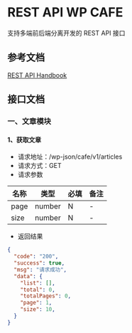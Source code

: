 # REST API WP CAFE
支持多端前后端分离开发的 REST API 接口

## 参考文档
[REST API Handbook](https://developer.wordpress.org/rest-api/)

## 接口文档

### 一、文章模块
#### 1、获取文章
* 请求地址：/wp-json/cafe/v1/articles
* 请求方式：GET
* 请求参数

| 名称  | 类型   | 必填 | 备注 |
| ----  | ----   | ---- | ---- |
| page  | number | N    | -    |
| size  | number | N    | -    |

* 返回结果
```json
{
  "code": "200",
  "success": true,
  "msg": "请求成功",
  "data": {
    "list": [],
    "total": 0,
    "totalPages": 0,
    "page": 1,
    "size": 10,
  }
}
```